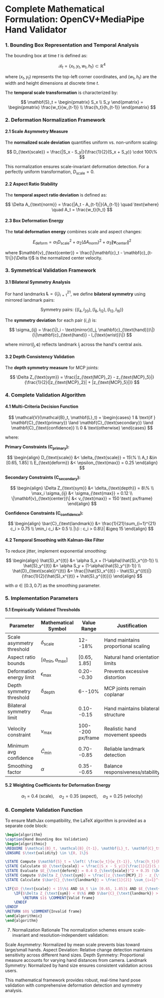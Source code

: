 # Complete Mathematical Formulation: OpenCV+MediaPipe Hand Validator

### 1. Bounding Box Representation and Temporal Analysis

The bounding box at time $t$ is defined as:

$$
\mathcal{B}_t = \{x_t, y_t, w_t, h_t\} \subset \mathbb{R}^4
$$

where $(x_t, y_t)$ represents the top-left corner coordinates, and $(w_t, h_t)$ are the width and height dimensions at discrete time $t$.

The **temporal scale transformation** is characterized by:

$$
\mathbf{S}_t = \begin{pmatrix} S_x \\ S_y \end{pmatrix} = \begin{pmatrix} \frac{w_t}{w_{t-1}} \\ \frac{h_t}{h_{t-1}} \end{pmatrix}
$$

### 2. Deformation Normalization Framework

#### 2.1 Scale Asymmetry Measure

The **normalized scale deviation** quantifies uniform vs. non-uniform scaling:

$$
D_{\text{scale}} = \frac{|S_x - S_y|}{\frac{1}{2}(S_x + S_y)} \cdot 100\%
$$

This normalization ensures scale-invariant deformation detection. For a perfectly uniform transformation, $D_{\text{scale}} = 0$.

#### 2.2 Aspect Ratio Stability

The **temporal aspect ratio deviation** is defined as:

$$
\Delta A_{\text{norm}} = \frac{|A_t - A_{t-1}|}{A_{t-1}} \quad \text{where} \quad A_t = \frac{w_t}{h_t}
$$

#### 2.3 Box Deformation Energy

The **total deformation energy** combines scale and aspect changes:

$$
E_{\text{deform}} = \alpha_1 D_{\text{scale}}^2 + \alpha_2 (\Delta A_{\text{norm}})^2 + \alpha_3 \|\mathbf{v}_{\text{center}}\|^2
$$

where $\mathbf{v}_{\text{center}} = \frac{\|\mathbf{c}_t - \mathbf{c}_{t-1}\|}{\Delta t}$ is the normalized center velocity.

### 3. Symmetrical Validation Framework

#### 3.1 Bilateral Symmetry Analysis

For hand landmarks $\mathbf{L} = \{l_i\}_{i=1}^{21}$, we define **bilateral symmetry** using mirrored landmark pairs:

$$
\text{Symmetry pairs: } \{(l_4, l_{20}), (l_8, l_{12}), (l_{12}, l_{16})\}
$$

The **symmetry deviation** for each pair $(i,j)$ is:

$$
\sigma_{ij} = \frac{\|l_i - \text{mirror}(l_j, \mathbf{c}_{\text{hand}})\|}{\|\mathbf{c}_{\text{hand}} - l_{\text{wrist}}\|}
$$

where $\text{mirror}(l_j, \mathbf{c})$ reflects landmark $l_j$ across the hand's central axis.

#### 3.2 Depth Consistency Validation

The **depth symmetry measure** for MCP joints:

$$
\Delta Z_{\text{sym}} = \frac{|z_{\text{MCP}_2} - z_{\text{MCP}_5}|}{\frac{1}{2}(|z_{\text{MCP}_2}| + |z_{\text{MCP}_5}|)}
$$

### 4. Complete Validation Algorithm

#### 4.1 Multi-Criteria Decision Function

$$
\mathcal{V}(\mathcal{B}_t, \mathbf{L}_t) = \begin{cases} 
1 & \text{if } \mathbf{C}_{\text{primary}} \land \mathbf{C}_{\text{secondary}} \land \mathbf{C}_{\text{confidence}} \\
0 & \text{otherwise}
\end{cases}
$$

where:

**Primary Constraints ($\mathbf{C}_{\text{primary}}$):**

$$
\begin{align}
D_{\text{scale}} &< \delta_{\text{scale}} = 15\% \\
A_t &\in [0.65, 1.85] \\
E_{\text{deform}} &< \epsilon_{\text{max}} = 0.25
\end{align}
$$

**Secondary Constraints ($\mathbf{C}_{\text{secondary}}$):**

$$
\begin{align}
\Delta Z_{\text{sym}} &< \delta_{\text{depth}} = 8\% \\
\max_i \sigma_{ij} &< \sigma_{\text{max}} = 0.12 \\
\|\mathbf{v}_{\text{center}}\| &< v_{\text{max}} = 150 \text{ px/frame}
\end{align}
$$

**Confidence Constraints ($\mathbf{C}_{\text{confidence}}$):**

$$
\begin{align}
\bar{C}_{\text{landmark}} &= \frac{1}{21}\sum_{i=1}^{21} c_i > 0.75 \\
\min_i c_i &> 0.5 \\
|\{i : c_i > 0.8\}| &\geq 15
\end{align}
$$

#### 4.2 Temporal Smoothing with Kalman-like Filter

To reduce jitter, implement exponential smoothing:

$$
\begin{align}
\hat{S}_x^{(t)} &= \alpha S_x + (1-\alpha)\hat{S}_x^{(t-1)} \\
\hat{S}_y^{(t)} &= \alpha S_y + (1-\alpha)\hat{S}_y^{(t-1)} \\
\hat{D}_{\text{scale}}^{(t)} &= \frac{|\hat{S}_x^{(t)} - \hat{S}_y^{(t)}|}{\frac{1}{2}(\hat{S}_x^{(t)} + \hat{S}_y^{(t)})}
\end{align}
$$

with $\alpha \in [0.3, 0.7]$ as the smoothing parameter.

### 5. Implementation Parameters

#### 5.1 Empirically Validated Thresholds

| Parameter                     | Mathematical Symbol       | Value Range         | Justification                          |
|------------------------------|--------------------------|---------------------|----------------------------------------|
| Scale asymmetry threshold     | $\delta_{\text{scale}}$  | 12--18%            | Hand maintains proportional scaling    |
| Aspect ratio bounds          | $[a_{\min}, a_{\max}]$   | [0.65, 1.85]       | Natural hand orientation limits        |
| Deformation energy limit      | $\epsilon_{\text{max}}$  | 0.20--0.30         | Prevents excessive distortion          |
| Depth symmetry threshold      | $\delta_{\text{depth}}$  | 6--10%             | MCP joints remain coplanar             |
| Bilateral symmetry limit      | $\sigma_{\text{max}}$    | 0.10--0.15         | Hand maintains bilateral structure     |
| Velocity constraint          | $v_{\text{max}}$         | 100--200 px/frame  | Realistic hand movement speeds         |
| Minimum avg confidence       | $\bar{C}_{\min}$         | 0.70--0.85         | Reliable landmark detection            |
| Smoothing factor             | $\alpha$                 | 0.35--0.65         | Balance responsiveness/stability       |

#### 5.2 Weighting Coefficients for Deformation Energy

$$
\alpha_1 = 0.4 \text{ (scale)}, \quad \alpha_2 = 0.35 \text{ (aspect)}, \quad \alpha_3 = 0.25 \text{ (velocity)}
$$

### 6. Complete Validation Function

To ensure MathJax compatibility, the LaTeX algorithm is provided as a separate code block:

```latex
\begin{algorithm}
\caption{Hand Bounding Box Validation}
\begin{algorithmic}
\REQUIRE $\mathcal{B}_t, \mathcal{B}_{t-1}, \mathbf{L}_t, \mathbf{C}_t$
\ENSURE $\text{validity} \in \{0, 1\}$

\STATE Compute $\mathbf{S}_t = \left( \frac{w_t}{w_{t-1}}, \frac{h_t}{h_{t-1}} \right)^T$
\STATE Calculate $D_{\text{scale}} = \frac{|S_x - S_y|}{\frac{1}{2}(S_x + S_y)} \times 100\%$
\STATE Evaluate $E_{\text{deform}} = 0.4 D_{\text{scale}}^2 + 0.35 (\Delta A_{\text{norm}})^2 + 0.25 \|\mathbf{v}_{\text{center}}\|^2$
\STATE Compute $\Delta Z_{\text{sym}} = \frac{|z_{\text{MCP}_2} - z_{\text{MCP}_5}|}{\frac{1}{2}(|z_{\text{MCP}_2}| + |z_{\text{MCP}_5}|)}$
\STATE Calculate $\bar{C}_{\text{landmark}} = \frac{1}{21} \sum_{i=1}^{21} c_i$

\IF{$D_{\text{scale}} < 15\%$ AND $A_t \in [0.65, 1.85]$ AND $E_{\text{deform}} < 0.25$}
    \IF{$\Delta Z_{\text{sym}} < 8\%$ AND $\bar{C}_{\text{landmark}} > 0.75$}
        \RETURN $1$ \COMMENT{Valid frame}
    \ENDIF
\ENDIF
\RETURN $0$ \COMMENT{Invalid frame}
\end{algorithmic}
\end{algorithm}
```

7. Normalization Rationale
The normalization schemes ensure scale-invariant and resolution-independent validation:

Scale Asymmetry: Normalized by mean scale prevents bias toward large/small hands.
Aspect Deviation: Relative change detection maintains sensitivity across different hand sizes.
Depth Symmetry: Proportional measure accounts for varying hand distances from camera.
Landmark Symmetry: Normalized by hand size ensures consistent validation across users.

This mathematical framework provides robust, real-time hand pose validation with comprehensive deformation detection and symmetry analysis.
